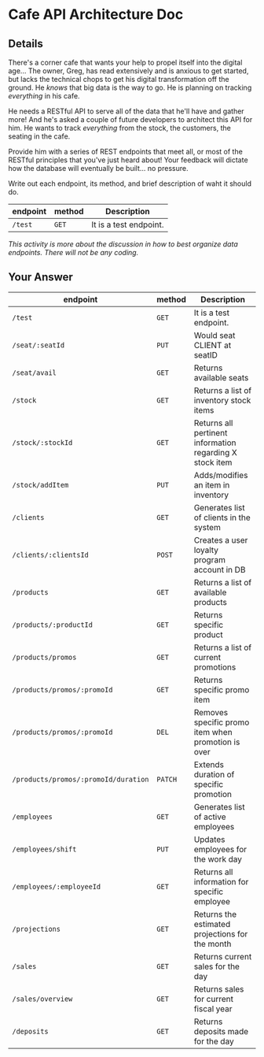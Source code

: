 # Cafe API Architecture Doc

## Details

There's a corner cafe that wants your help to propel itself into the digital age... The owner, Greg, has read extensively and is anxious to get started, but lacks the technical chops to get his digital transformation off the ground. He _knows_ that big data is the way to go. He is planning on tracking _everything_ in his cafe.

He needs a RESTful API to serve all of the data that he'll have and gather more! And he's asked a couple of future developers to architect this API for him. He wants to track _everything_ from the stock, the customers, the seating in the cafe.

Provide him with a series of REST endpoints that meet all, or most of the RESTful principles that you've just heard about! Your feedback will dictate how the database will eventually be built... no pressure.

Write out each endpoint, its method, and brief description of waht it should do.

| endpoint | method | Description            |
| -------- | ------ | ---------------------- |
| `/test`  | `GET`  | It is a test endpoint. |

_This activity is more about the discussion in how to best organize data endpoints. There will not be any coding._

## Your Answer

| endpoint                             | method  | Description                                              |
| ------------------------------------ | ------- | -------------------------------------------------------- |
| `/test`                              | `GET`   | It is a test endpoint.                                   |
| `/seat/:seatId`                      | `PUT`   | Would seat CLIENT at seatID                              |
| `/seat/avail`                        | `GET`   | Returns available seats                                  |
| `/stock`                             | `GET`   | Returns a list of inventory stock items                  |
| `/stock/:stockId`                    | `GET`   | Returns all pertinent information regarding X stock item |
| `/stock/addItem`                     | `PUT`   | Adds/modifies an item in inventory                       |
| `/clients`                           | `GET`   | Generates list of clients in the system                  |
| `/clients/:clientsId`                | `POST`  | Creates a user loyalty program account in DB             |
| `/products`                          | `GET`   | Returns a list of available products                     |
| `/products/:productId`               | `GET`   | Returns specific product                                 |
| `/products/promos`                   | `GET`   | Returns a list of current promotions                     |
| `/products/promos/:promoId`          | `GET`   | Returns specific promo item                              |
| `/products/promos/:promoId`          | `DEL`   | Removes specific promo item when promotion is over       |
| `/products/promos/:promoId/duration` | `PATCH` | Extends duration of specific promotion                   |
| `/employees`                         | `GET`   | Generates list of active employees                       |
| `/employees/shift`                   | `PUT`   | Updates employees for the work day                       |
| `/employees/:employeeId`             | `GET`   | Returns all information for specific employee            |
| `/projections`                       | `GET`   | Returns the estimated projections for the month          |
| `/sales`                             | `GET`   | Returns current sales for the day                        |
| `/sales/overview`                    | `GET`   | Returns sales for current fiscal year                    |
| `/deposits`                          | `GET`   | Returns deposits made for the day                        |
